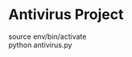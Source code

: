 # <b>Antivirus Project</b>
<div align="justify">source env/bin/activate</div>
<div align="justify">python antivirus.py</div>
